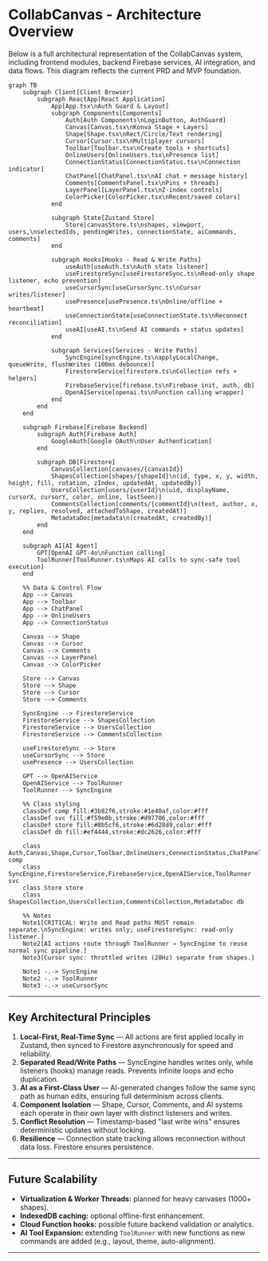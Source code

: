 # CollabCanvas - Architecture Overview

Below is a full architectural representation of the CollabCanvas system, including frontend modules, backend Firebase services, AI integration, and data flows. This diagram reflects the current PRD and MVP foundation.

```mermaid
graph TB
    subgraph Client[Client Browser]
        subgraph ReactApp[React Application]
            App[App.tsx\nAuth Guard & Layout]
            subgraph Components[Components]
                Auth[Auth Components\nLoginButton, AuthGuard]
                Canvas[Canvas.tsx\nKonva Stage + Layers]
                Shape[Shape.tsx\nRect/Circle/Text rendering]
                Cursor[Cursor.tsx\nMultiplayer cursors]
                Toolbar[Toolbar.tsx\nCreate tools + shortcuts]
                OnlineUsers[OnlineUsers.tsx\nPresence list]
                ConnectionStatus[ConnectionStatus.tsx\nConnection indicator]
                ChatPanel[ChatPanel.tsx\nAI chat + message history]
                Comments[CommentsPanel.tsx\nPins + threads]
                LayerPanel[LayerPanel.tsx\nZ-index controls]
                ColorPicker[ColorPicker.tsx\nRecent/saved colors]
            end

            subgraph State[Zustand Store]
                Store[canvasStore.ts\nshapes, viewport, users,\nselectedIds, pendingWrites, connectionState, aiCommands, comments]
            end

            subgraph Hooks[Hooks - Read & Write Paths]
                useAuth[useAuth.ts\nAuth state listener]
                useFirestoreSync[useFirestoreSync.ts\nRead-only shape listener, echo prevention]
                useCursorSync[useCursorSync.ts\nCursor writes/listener]
                usePresence[usePresence.ts\nOnline/offline + heartbeat]
                useConnectionState[useConnectionState.ts\nReconnect reconciliation]
                useAI[useAI.ts\nSend AI commands + status updates]
            end

            subgraph Services[Services - Write Paths]
                SyncEngine[syncEngine.ts\napplyLocalChange, queueWrite, flushWrites (100ms debounce)]
                FirestoreService[firestore.ts\nCollection refs + helpers]
                FirebaseService[firebase.ts\nFirebase init, auth, db]
                OpenAIService[openai.ts\nFunction calling wrapper]
            end
        end
    end

    subgraph Firebase[Firebase Backend]
        subgraph Auth[Firebase Auth]
            GoogleAuth[Google OAuth\nUser Authentication]
        end

        subgraph DB[Firestore]
            CanvasCollection[canvases/{canvasId}]
            ShapesCollection[shapes/{shapeId}\n(id, type, x, y, width, height, fill, rotation, zIndex, updatedAt, updatedBy)]
            UsersCollection[users/{userId}\n(uid, displayName, cursorX, cursorY, color, online, lastSeen)]
            CommentsCollection[comments/{commentId}\n(text, author, x, y, replies, resolved, attachedToShape, createdAt)]
            MetadataDoc[metadata\n(createdAt, createdBy)]
        end
    end

    subgraph AI[AI Agent]
        GPT[OpenAI GPT-4o\nFunction calling]
        ToolRunner[ToolRunner.ts\nMaps AI calls to sync-safe tool execution]
    end

    %% Data & Control Flow
    App --> Canvas
    App --> Toolbar
    App --> ChatPanel
    App --> OnlineUsers
    App --> ConnectionStatus

    Canvas --> Shape
    Canvas --> Cursor
    Canvas --> Comments
    Canvas --> LayerPanel
    Canvas --> ColorPicker

    Store --> Canvas
    Store --> Shape
    Store --> Cursor
    Store --> Comments

    SyncEngine --> FirestoreService
    FirestoreService --> ShapesCollection
    FirestoreService --> UsersCollection
    FirestoreService --> CommentsCollection

    useFirestoreSync --> Store
    useCursorSync --> Store
    usePresence --> UsersCollection

    GPT --> OpenAIService
    OpenAIService --> ToolRunner
    ToolRunner --> SyncEngine

    %% Class styling
    classDef comp fill:#3b82f6,stroke:#1e40af,color:#fff
    classDef svc fill:#f59e0b,stroke:#d97706,color:#fff
    classDef store fill:#8b5cf6,stroke:#6d28d9,color:#fff
    classDef db fill:#ef4444,stroke:#dc2626,color:#fff

    class Auth,Canvas,Shape,Cursor,Toolbar,OnlineUsers,ConnectionStatus,ChatPanel,Comments,LayerPanel,ColorPicker comp
    class SyncEngine,FirestoreService,FirebaseService,OpenAIService,ToolRunner svc
    class Store store
    class ShapesCollection,UsersCollection,CommentsCollection,MetadataDoc db

    %% Notes
    Note1[CRITICAL: Write and Read paths MUST remain separate.\nSyncEngine: writes only; useFirestoreSync: read-only listener.]
    Note2[AI actions route through ToolRunner → SyncEngine to reuse normal sync pipeline.]
    Note3[Cursor sync: throttled writes (20Hz) separate from shapes.]

    Note1 -.-> SyncEngine
    Note2 -.-> ToolRunner
    Note3 -.-> useCursorSync
```

---

## Key Architectural Principles

1. **Local-First, Real-Time Sync** — All actions are first applied locally in Zustand, then synced to Firestore asynchronously for speed and reliability.
2. **Separated Read/Write Paths** — SyncEngine handles writes only, while listeners (hooks) manage reads. Prevents infinite loops and echo duplication.
3. **AI as a First-Class User** — AI-generated changes follow the same sync path as human edits, ensuring full determinism across clients.
4. **Component Isolation** — Shape, Cursor, Comments, and AI systems each operate in their own layer with distinct listeners and writes.
5. **Conflict Resolution** — Timestamp-based "last write wins" ensures deterministic updates without locking.
6. **Resilience** — Connection state tracking allows reconnection without data loss. Firestore ensures persistence.

---

## Future Scalability

- **Virtualization & Worker Threads:** planned for heavy canvases (1000+ shapes).
- **IndexedDB caching:** optional offline-first enhancement.
- **Cloud Function hooks:** possible future backend validation or analytics.
- **AI Tool Expansion:** extending `ToolRunner` with new functions as new commands are added (e.g., layout, theme, auto-alignment).

---


